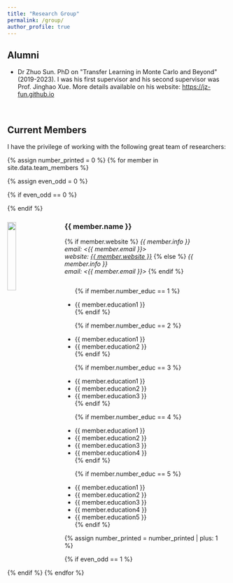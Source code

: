 ```yaml
---
title: "Research Group"
permalink: /group/
author_profile: true
---
```


## Alumni

  * Dr Zhuo Sun. PhD on "Transfer Learning in Monte Carlo and Beyond" (2019-2023). I was his first supervisor and his second supervisor was Prof. Jinghao Xue. More details available on his website: https://jz-fun.github.io
<br/>

## Current Members

I have the privilege of working with the following great team of researchers:

<div id="team" class="col-sm-12">

{% assign number_printed = 0 %}
{% for member in site.data.team_members %}

{% assign even_odd = 0 %}

{% if even_odd == 0 %}
<div class="row">
{% endif %}

<div class="col-sm-6 clearfix">
  <img src="{{ site.url }}{{ site.baseurl }}/images/teampic/{{ member.photo }}" class="img-responsive rounded" width="20%" style="float: left; margin-right: 30px" />
  <h3>{{ member.name }}</h3>
  {% if member.website  %}
  <i>{{ member.info }}<br>email: <{{ member.email }}><br>website: <a href="{{ member.website }}">{{ member.website }}</a></i>
  <i></i>
  {% else %}
  <i>{{ member.info }}<br>email: <{{ member.email }}></i>
  {% endif %}
  
  <ul style="overflow: hidden">

  {% if member.number_educ == 1 %}
  <li> {{ member.education1 }} </li>
  {% endif %}

  {% if member.number_educ == 2 %}
  <li> {{ member.education1 }} </li>
  <li> {{ member.education2 }} </li>
  {% endif %}

  {% if member.number_educ == 3 %}
  <li> {{ member.education1 }} </li>
  <li> {{ member.education2 }} </li>
  <li> {{ member.education3 }} </li>
  {% endif %}

  {% if member.number_educ == 4 %}
  <li> {{ member.education1 }} </li>
  <li> {{ member.education2 }} </li>
  <li> {{ member.education3 }} </li>
  <li> {{ member.education4 }} </li>
  {% endif %}

  {% if member.number_educ == 5 %}
  <li> {{ member.education1 }} </li>
  <li> {{ member.education2 }} </li>
  <li> {{ member.education3 }} </li>
  <li> {{ member.education4 }} </li>
  <li> {{ member.education5 }} </li>
  {% endif %}

  </ul>
</div>

{% assign number_printed = number_printed | plus: 1 %}

{% if even_odd == 1 %}
</div>
{% endif %}
{% endfor %}
</div>

</div>
